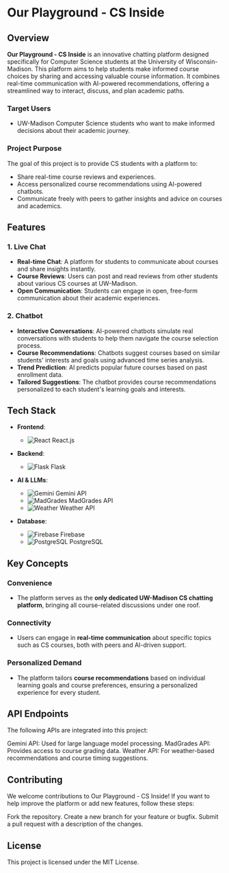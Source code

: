 # Our Playground - CS Inside

## Overview

**Our Playground - CS Inside** is an innovative chatting platform designed specifically for Computer Science students at the University of Wisconsin-Madison. This platform aims to help students make informed course choices by sharing and accessing valuable course information. It combines real-time communication with AI-powered recommendations, offering a streamlined way to interact, discuss, and plan academic paths.

### Target Users
- UW-Madison Computer Science students who want to make informed decisions about their academic journey.

### Project Purpose
The goal of this project is to provide CS students with a platform to:
- Share real-time course reviews and experiences.
- Access personalized course recommendations using AI-powered chatbots.
- Communicate freely with peers to gather insights and advice on courses and academics.

## Features

### 1. Live Chat
- **Real-time Chat**: A platform for students to communicate about courses and share insights instantly.
- **Course Reviews**: Users can post and read reviews from other students about various CS courses at UW-Madison.
- **Open Communication**: Students can engage in open, free-form communication about their academic experiences.

### 2. Chatbot
- **Interactive Conversations**: AI-powered chatbots simulate real conversations with students to help them navigate the course selection process.
- **Course Recommendations**: Chatbots suggest courses based on similar students' interests and goals using advanced time series analysis.
- **Trend Prediction**: AI predicts popular future courses based on past enrollment data.
- **Tailored Suggestions**: The chatbot provides course recommendations personalized to each student's learning goals and interests.

## Tech Stack

- **Frontend**: 
  - ![React](https://img.shields.io/badge/-React-61dafb?style=flat&logo=react&logoColor=white) React.js
  
- **Backend**: 
  - ![Flask](https://img.shields.io/badge/Flask-000000?style=flat&logo=flask&logoColor=white) Flask
  
- **AI & LLMs**: 
  - ![Gemini](https://img.shields.io/badge/Gemini-4C8BF5?style=flat&logo=google&logoColor=white) Gemini API
  - ![MadGrades](https://img.shields.io/badge/MadGrades-000000?style=flat&logo=python&logoColor=white) MadGrades API
  - ![Weather](https://img.shields.io/badge/Weather-1F75FE?style=flat&logo=openweathermap&logoColor=white) Weather API

- **Database**:
  - ![Firebase](https://img.shields.io/badge/Firebase-FFCA28?style=flat&logo=firebase&logoColor=white) Firebase
  - ![PostgreSQL](https://img.shields.io/badge/PostgreSQL-336791?style=flat&logo=postgresql&logoColor=white) PostgreSQL

## Key Concepts

### Convenience
- The platform serves as the **only dedicated UW-Madison CS chatting platform**, bringing all course-related discussions under one roof.

### Connectivity
- Users can engage in **real-time communication** about specific topics such as CS courses, both with peers and AI-driven support.

### Personalized Demand
- The platform tailors **course recommendations** based on individual learning goals and course preferences, ensuring a personalized experience for every student.

## API Endpoints
The following APIs are integrated into this project:

Gemini API: Used for large language model processing.
MadGrades API: Provides access to course grading data.
Weather API: For weather-based recommendations and course timing suggestions.

## Contributing
We welcome contributions to Our Playground - CS Inside! If you want to help improve the platform or add new features, follow these steps:

Fork the repository.
Create a new branch for your feature or bugfix.
Submit a pull request with a description of the changes.

## License
This project is licensed under the MIT License.
